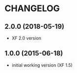 CHANGELOG
=========

2.0.0 (2018-05-19)
------------------

* XF 2.0 version

1.0.0 (2015-06-18)
------------------

* initial working version (XF 1.5)
